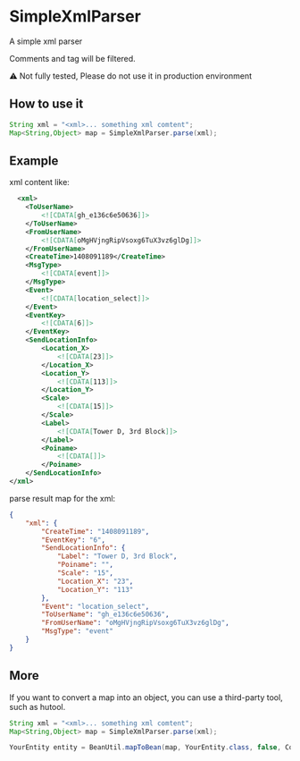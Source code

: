 # SimpleXmlParser
A simple xml parser

Comments and tag will be filtered.

⚠️ Not fully tested, Please do not use it in production environment


## How to use it

```java
String xml = "<xml>... something xml comtent";
Map<String,Object> map = SimpleXmlParser.parse(xml);
```
  
## Example
 
xml content like:
  
```xml
  <xml>
    <ToUserName>
        <![CDATA[gh_e136c6e50636]]>
    </ToUserName>
    <FromUserName>
        <![CDATA[oMgHVjngRipVsoxg6TuX3vz6glDg]]>
    </FromUserName>
    <CreateTime>1408091189</CreateTime>
    <MsgType>
        <![CDATA[event]]>
    </MsgType>
    <Event>
        <![CDATA[location_select]]>
    </Event>
    <EventKey>
        <![CDATA[6]]>
    </EventKey>
    <SendLocationInfo>
        <Location_X>
            <![CDATA[23]]>
        </Location_X>
        <Location_Y>
            <![CDATA[113]]>
        </Location_Y>
        <Scale>
            <![CDATA[15]]>
        </Scale>
        <Label>
            <![CDATA[Tower D, 3rd Block]]>
        </Label>
        <Poiname>
            <![CDATA[]]>
        </Poiname>
    </SendLocationInfo>
</xml>
```
parse result map for the xml:

```json
{
    "xml": {
        "CreateTime": "1408091189",
        "EventKey": "6",
        "SendLocationInfo": {
            "Label": "Tower D, 3rd Block",
            "Poiname": "",
            "Scale": "15",
            "Location_X": "23",
            "Location_Y": "113"
        },
        "Event": "location_select",
        "ToUserName": "gh_e136c6e50636",
        "FromUserName": "oMgHVjngRipVsoxg6TuX3vz6glDg",
        "MsgType": "event"
    }
}
```

## More
If you want to convert a map into an object, you can use a third-party tool, such as hutool.

```java
String xml = "<xml>... something xml comtent";
Map<String,Object> map = SimpleXmlParser.parse(xml);

YourEntity entity = BeanUtil.mapToBean(map, YourEntity.class, false, CopyOptions.create());
```
